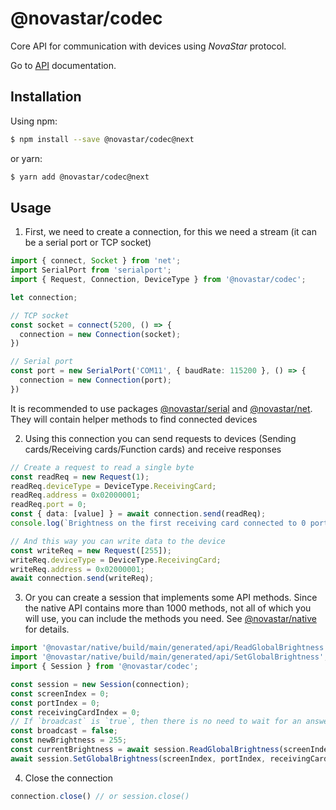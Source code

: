 # @novastar/codec

Core API for communication with devices using *NovaStar* protocol.

Go to [API](https://sarakusha.github.io/novastar/modules/_novastar_codec.html) documentation.

## Installation

Using npm:

```bash
$ npm install --save @novastar/codec@next
```
or yarn:

```bash
$ yarn add @novastar/codec@next
```

## Usage

1. First, we need to create a connection, for this we need a stream
   (it can be a serial port or TCP socket)
   
```ts
import { connect, Socket } from 'net';
import SerialPort from 'serialport';
import { Request, Connection, DeviceType } from '@novastar/codec';

let connection;

// TCP socket
const socket = connect(5200, () => {
  connection = new Connection(socket);
})

// Serial port
const port = new SerialPort('COM11', { baudRate: 115200 }, () => {
  connection = new Connection(port);
})
```
It is recommended to use packages [@novastar/serial](https://www.npmjs.com/package/@novastar/serial) and [@novastar/net](https://www.npmjs.com/package/@novastar/net). They will contain helper methods to find connected devices

2. Using this connection you can send requests to devices (Sending cards/Receiving cards/Function cards)
   and receive responses
```ts
// Create a request to read a single byte
const readReq = new Request(1);
readReq.deviceType = DeviceType.ReceivingCard;
readReq.address = 0x02000001;
readReq.port = 0;
const { data: [value] } = await connection.send(readReq);
console.log(`Brightness on the first receiving card connected to 0 port is ${value}`);

// And this way you can write data to the device
const writeReq = new Request([255]);
writeReq.deviceType = DeviceType.ReceivingCard;
writeReq.address = 0x02000001;
await connection.send(writeReq);
```
3. Or you can create a session that implements some API methods.
   Since the native API contains more than 1000 methods, not all of which you will use, 
   you can include the methods you need. See [@novastar/native](https://www.npmjs.com/package/@novastar/native) for details.
```ts
import '@novastar/native/build/main/generated/api/ReadGlobalBrightness';
import '@novastar/native/build/main/generated/api/SetGlobalBrightness';
import { Session } from '@novastar/codec';

const session = new Session(connection);
const screenIndex = 0;
const portIndex = 0;
const receivingCardIndex = 0;
// If `broadcast` is `true`, then there is no need to wait for an answer.
const broadcast = false;
const newBrightness = 255;
const currentBrightness = await session.ReadGlobalBrightness(screenIndex, portIndex, receivingCardIndex);
await session.SetGlobalBrightness(screenIndex, portIndex, receivingCardIndex, broadcast, newBrightness);
```

4. Close the connection
```ts
connection.close() // or session.close()
```
